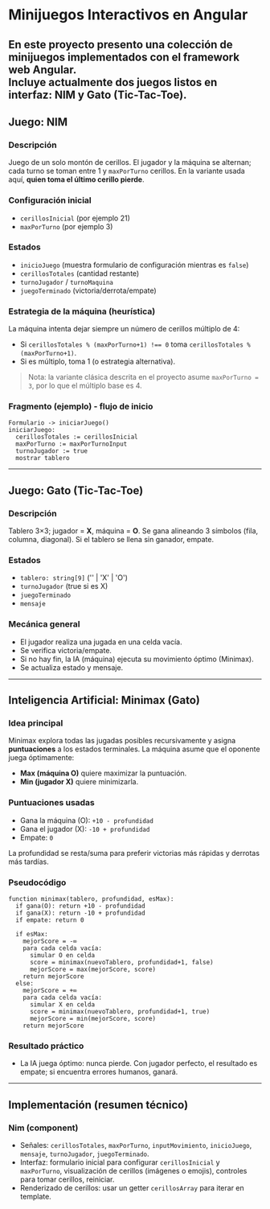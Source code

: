 # Minijuegos Interactivos en Angular

En este proyecto presento una colección de **minijuegos implementados con el framework web Angular**.  
Incluye actualmente dos juegos listos en interfaz: **NIM** y **Gato (Tic-Tac-Toe)**.
---

## Juego: NIM

### Descripción
Juego de un solo montón de cerillos. El jugador y la máquina se alternan; cada turno se toman entre 1 y `maxPorTurno` cerillos. En la variante usada aquí, **quien toma el último cerillo pierde**.

### Configuración inicial
- `cerillosInicial` (por ejemplo 21)
- `maxPorTurno` (por ejemplo 3)

### Estados
- `inicioJuego` (muestra formulario de configuración mientras es `false`)
- `cerillosTotales` (cantidad restante)
- `turnoJugador` / `turnoMaquina`
- `juegoTerminado` (victoria/derrota/empate)

### Estrategia de la máquina (heurística)
La máquina intenta dejar siempre un número de cerillos múltiplo de 4:
- Si `cerillosTotales % (maxPorTurno+1) !== 0` toma `cerillosTotales % (maxPorTurno+1)`.
- Si es múltiplo, toma 1 (o estrategia alternativa).

> Nota: la variante clásica descrita en el proyecto asume `maxPorTurno = 3`, por lo que el múltiplo base es 4.

### Fragmento (ejemplo) - flujo de inicio
~~~text
Formulario -> iniciarJuego()
iniciarJuego:
  cerillosTotales := cerillosInicial
  maxPorTurno := maxPorTurnoInput
  turnoJugador := true
  mostrar tablero
~~~

---

## Juego: Gato (Tic-Tac-Toe)

### Descripción
Tablero 3×3; jugador = **X**, máquina = **O**. Se gana alineando 3 símbolos (fila, columna, diagonal). Si el tablero se llena sin ganador, empate.

### Estados
- `tablero: string[9]` ('' | 'X' | 'O')
- `turnoJugador` (true si es X)
- `juegoTerminado`
- `mensaje`

### Mecánica general
- El jugador realiza una jugada en una celda vacía.
- Se verifica victoria/empate.
- Si no hay fin, la IA (máquina) ejecuta su movimiento óptimo (Minimax).
- Se actualiza estado y mensaje.

---

## Inteligencia Artificial: Minimax (Gato)

### Idea principal
Minimax explora todas las jugadas posibles recursivamente y asigna **puntuaciones** a los estados terminales. La máquina asume que el oponente juega óptimamente:

- **Max (máquina O)** quiere maximizar la puntuación.
- **Min (jugador X)** quiere minimizarla.

### Puntuaciones usadas
- Gana la máquina (O): `+10 - profundidad`
- Gana el jugador (X): `-10 + profundidad`
- Empate: `0`

La profundidad se resta/suma para preferir victorias más rápidas y derrotas más tardías.

### Pseudocódigo
~~~text
function minimax(tablero, profundidad, esMax):
  if gana(O): return +10 - profundidad
  if gana(X): return -10 + profundidad
  if empate: return 0

  if esMax:
    mejorScore = -∞
    para cada celda vacía:
      simular O en celda
      score = minimax(nuevoTablero, profundidad+1, false)
      mejorScore = max(mejorScore, score)
    return mejorScore
  else:
    mejorScore = +∞
    para cada celda vacía:
      simular X en celda
      score = minimax(nuevoTablero, profundidad+1, true)
      mejorScore = min(mejorScore, score)
    return mejorScore
~~~

### Resultado práctico
- La IA juega óptimo: nunca pierde. Con jugador perfecto, el resultado es empate; si encuentra errores humanos, ganará.

---

## Implementación (resumen técnico)

### Nim (component)
- Señales: `cerillosTotales`, `maxPorTurno`, `inputMovimiento`, `inicioJuego`, `mensaje`, `turnoJugador`, `juegoTerminado`.
- Interfaz: formulario inicial para configurar `cerillosInicial` y `maxPorTurno`, visualización de cerillos (imágenes o emojis), controles para tomar cerillos, reiniciar.
- Renderizado de cerillos: usar un getter `cerillosArray` para iterar en template.

